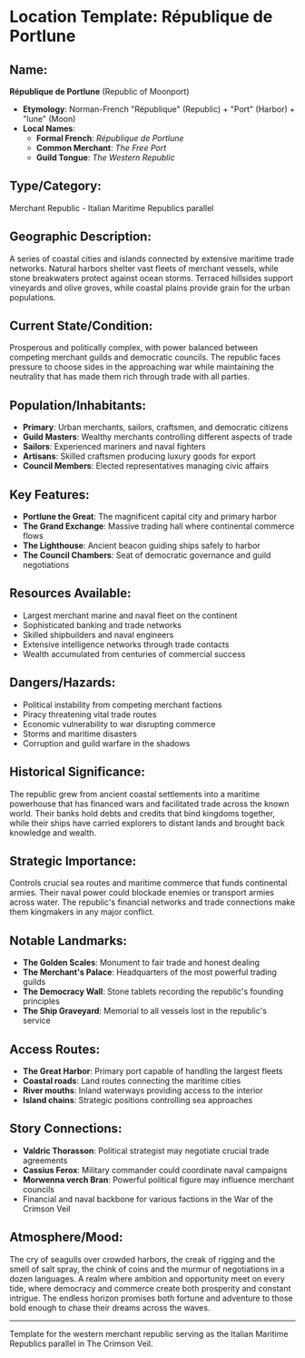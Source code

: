 # Location Template: République de Portlune

## Name:
**République de Portlune** (Republic of Moonport)
- **Etymology**: Norman-French "République" (Republic) + "Port" (Harbor) + "lune" (Moon)
- **Local Names**: 
  - **Formal French**: *République de Portlune*
  - **Common Merchant**: *The Free Port*
  - **Guild Tongue**: *The Western Republic*

## Type/Category:
Merchant Republic - Italian Maritime Republics parallel

## Geographic Description:
A series of coastal cities and islands connected by extensive maritime trade networks. Natural harbors shelter vast fleets of merchant vessels, while stone breakwaters protect against ocean storms. Terraced hillsides support vineyards and olive groves, while coastal plains provide grain for the urban populations.

## Current State/Condition:
Prosperous and politically complex, with power balanced between competing merchant guilds and democratic councils. The republic faces pressure to choose sides in the approaching war while maintaining the neutrality that has made them rich through trade with all parties.

## Population/Inhabitants:
- **Primary**: Urban merchants, sailors, craftsmen, and democratic citizens
- **Guild Masters**: Wealthy merchants controlling different aspects of trade
- **Sailors**: Experienced mariners and naval fighters
- **Artisans**: Skilled craftsmen producing luxury goods for export
- **Council Members**: Elected representatives managing civic affairs

## Key Features:
- **Portlune the Great**: The magnificent capital city and primary harbor
- **The Grand Exchange**: Massive trading hall where continental commerce flows
- **The Lighthouse**: Ancient beacon guiding ships safely to harbor
- **The Council Chambers**: Seat of democratic governance and guild negotiations

## Resources Available:
- Largest merchant marine and naval fleet on the continent
- Sophisticated banking and trade networks
- Skilled shipbuilders and naval engineers
- Extensive intelligence networks through trade contacts
- Wealth accumulated from centuries of commercial success

## Dangers/Hazards:
- Political instability from competing merchant factions
- Piracy threatening vital trade routes
- Economic vulnerability to war disrupting commerce
- Storms and maritime disasters
- Corruption and guild warfare in the shadows

## Historical Significance:
The republic grew from ancient coastal settlements into a maritime powerhouse that has financed wars and facilitated trade across the known world. Their banks hold debts and credits that bind kingdoms together, while their ships have carried explorers to distant lands and brought back knowledge and wealth.

## Strategic Importance:
Controls crucial sea routes and maritime commerce that funds continental armies. Their naval power could blockade enemies or transport armies across water. The republic's financial networks and trade connections make them kingmakers in any major conflict.

## Notable Landmarks:
- **The Golden Scales**: Monument to fair trade and honest dealing
- **The Merchant's Palace**: Headquarters of the most powerful trading guilds
- **The Democracy Wall**: Stone tablets recording the republic's founding principles
- **The Ship Graveyard**: Memorial to all vessels lost in the republic's service

## Access Routes:
- **The Great Harbor**: Primary port capable of handling the largest fleets
- **Coastal roads**: Land routes connecting the maritime cities
- **River mouths**: Inland waterways providing access to the interior
- **Island chains**: Strategic positions controlling sea approaches

## Story Connections:
- **Valdric Thorasson**: Political strategist may negotiate crucial trade agreements
- **Cassius Ferox**: Military commander could coordinate naval campaigns
- **Morwenna verch Bran**: Powerful political figure may influence merchant councils
- Financial and naval backbone for various factions in the War of the Crimson Veil

## Atmosphere/Mood:
The cry of seagulls over crowded harbors, the creak of rigging and the smell of salt spray, the chink of coins and the murmur of negotiations in a dozen languages. A realm where ambition and opportunity meet on every tide, where democracy and commerce create both prosperity and constant intrigue. The endless horizon promises both fortune and adventure to those bold enough to chase their dreams across the waves.

---
Template for the western merchant republic serving as the Italian Maritime Republics parallel in The Crimson Veil.
